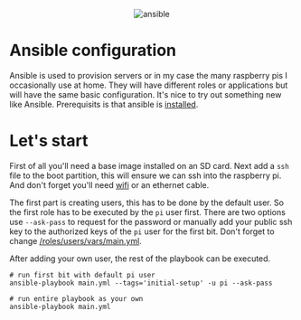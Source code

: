 <p align="center">
<img src="https://cloud.githubusercontent.com/assets/5732642/23307327/5d617df2-faa7-11e6-8534-266a2a7f365c.png" alt="ansible" style="max-width:100%;">
</p>

# Ansible configuration
Ansible is used to provision servers or in my case the many raspberry pis I occasionally use at home. They will have different roles or applications but will have the same basic configuration. It's nice to try out something new like Ansible. Prerequisits is that ansible is [installed](https://docs.ansible.com/ansible/latest/installation_guide/intro_installation.html#installing-ansible-with-pip). 

# Let's start
First of all you'll need a base image installed on an SD card. Next add a `ssh` file to the boot partition, this will ensure we can ssh into the raspberry pi. And don't forget you'll need [wifi](https://www.raspberrypi.org/documentation/configuration/wireless/headless.md) or an ethernet cable.

The first part is creating users, this has to be done by the default user. So the first role has to be executed by the `pi` user first. There are two options use `--ask-pass` to request for the password or manually add your public ssh key to the authorized keys of the `pi` user for the first bit. Don't forget to change [/roles/users/vars/main.yml](/martijncasteel/ansible/blob/main/roles/users/vars/main.yml).

After adding your own user, the rest of the playbook can be executed.

```shell
# run first bit with default pi user
ansible-playbook main.yml --tags='initial-setup' -u pi --ask-pass

# run entire playbook as your own
ansible-playbook main.yml
```

